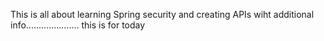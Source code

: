 This is all about learning Spring security and creating APIs
wiht additional info.....................
this is for today
